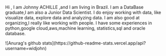 Hi , I am Johnny ACHILLE ,and I am living in Brazil. I am a DataBase graduate,I am also a Junior Data Scientist.
I do enjoy working with data, like visualize data, explore data and analyzing data.
I am also good at organizing,I really like working with people.
I have some experiences in python,google cloud,aws,machine learning, statistics,sql  and oracle database. 

<div>
  ![Anurag's github stats](https://github-readme-stats.vercel.app/api?username=widjohn)
</div>
